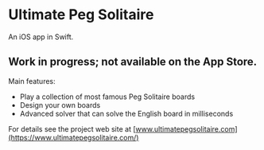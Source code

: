 # Ultimate Peg Solitaire
An iOS app in Swift.

## Work in progress; not available on the App Store.

Main features:

* Play a collection of most famous Peg Solitaire boards
* Design your own boards
* Advanced solver that can solve the English board in milliseconds

For details see the project web site at [www.ultimatepegsolitaire.com](https://www.ultimatepegsolitaire.com/)
